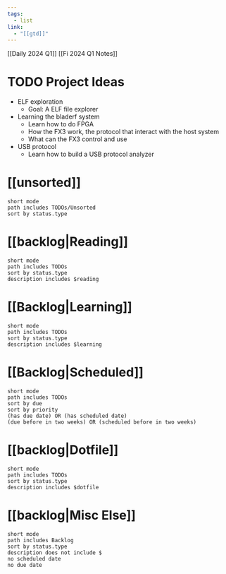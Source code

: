```yaml
---
tags:
  - list
link:
  - "[[gtd]]"
---
```

[[Daily 2024 Q1]]
[[Fi 2024 Q1 Notes]]

# TODO Project Ideas
- ELF exploration
    - Goal: A ELF file explorer
- Learning the bladerf system
    - Learn how to do FPGA
    - How the FX3 work, the protocol that interact with the host system
    - What can the FX3 control and use
- USB protocol
    - Learn how to build a USB protocol analyzer
# [[unsorted]]
```tasks
short mode
path includes TODOs/Unsorted
sort by status.type
```
# [[backlog|Reading]]
```tasks
short mode
path includes TODOs
sort by status.type
description includes $reading
```
# [[Backlog|Learning]]
```tasks
short mode
path includes TODOs
sort by status.type
description includes $learning
```
# [[Backlog|Scheduled]]
```tasks
short mode
path includes TODOs
sort by due
sort by priority
(has due date) OR (has scheduled date)
(due before in two weeks) OR (scheduled before in two weeks)
```

# [[backlog|Dotfile]]
```tasks
short mode
path includes TODOs
sort by status.type
description includes $dotfile
```
# [[backlog|Misc Else]]
```tasks
short mode
path includes Backlog
sort by status.type
description does not include $
no scheduled date
no due date
```
